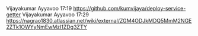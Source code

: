 Vijayakumar Ayyavoo
17:19
https://github.com/kumvijaya/deploy-service-getter
Vijayakumar Ayyavoo
17:29
https://nagrao1830.atlassian.net/wiki/external/ZGM4ODJkMDQ5MmM2NGE2ZTk1OWYyNmEwMzI1ZDg3ZTY

